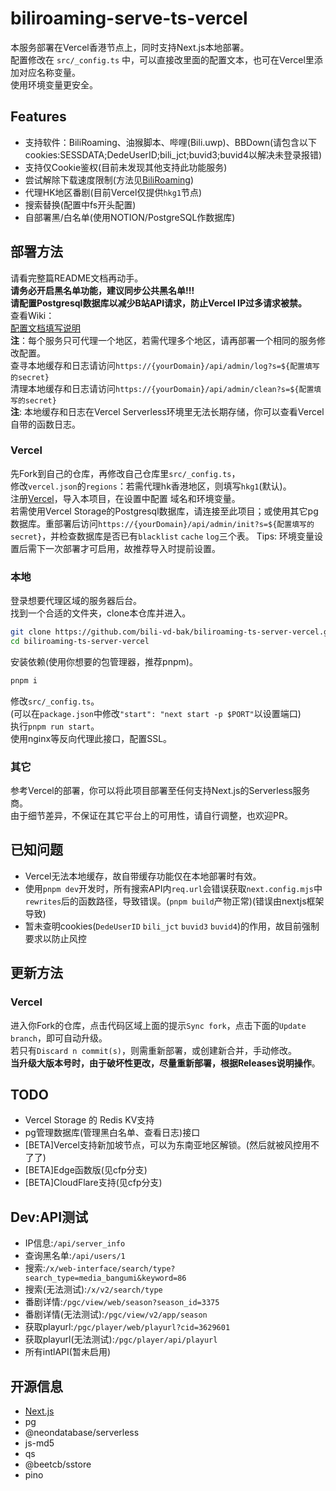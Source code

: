 # biliroaming-serve-ts-vercel

本服务部署在Vercel香港节点上，同时支持Next.js本地部署。  
配置修改在 `src/_config.ts` 中，可以直接改里面的配置文本，也可在Vercel里添加对应名称变量。  
使用环境变量更安全。  

## Features

- 支持软件：BiliRoaming、油猴脚本、哔哩(Bili.uwp)、BBDown(请包含以下cookies:SESSDATA;DedeUserID;bili_jct;buvid3;buvid4以解决未登录报错)
- 支持仅Cookie鉴权(目前未发现其他支持此功能服务)
- 尝试解除下载速度限制(方法见[BiliRoaming](https://github.com/yujincheng08/BiliRoaming/pull/1045/commits/bb8bbc5bd0fdb2b61b23f957658ebf7cb064e30f))
- 代理HK地区番剧(目前Vercel仅提供`hkg1`节点)
- 搜索替换(配置中fs开头配置)
- 自部署黑/白名单(使用NOTION/PostgreSQL作数据库)

## 部署方法

请看完整篇README文档再动手。  
**请务必开启黑名单功能，建议同步公共黑名单!!!**  
**请配置Postgresql数据库以减少B站API请求，防止Vercel IP过多请求被禁。**  
查看Wiki：  
[配置文档填写说明](https://github.com/bili-vd-bak/biliroaming-ts-server-vercel/wiki/%E9%85%8D%E7%BD%AE%E6%96%87%E4%BB%B6)  
**注**：每个服务只可代理一个地区，若需代理多个地区，请再部署一个相同的服务修改配置。  
查寻本地缓存和日志请访问`https://{yourDomain}/api/admin/log?s=${配置填写的secret}`  
清理本地缓存和日志请访问`https://{yourDomain}/api/admin/clean?s=${配置填写的secret}`  
**注**: 本地缓存和日志在Vercel Serverless环境里无法长期存储，你可以查看Vercel自带的函数日志。  

### Vercel

先Fork到自己的仓库，再修改自己仓库里`src/_config.ts`，  
修改`vercel.json`的`regions`：若需代理hk香港地区，则填写`hkg1`(默认)。  
注册[Vercel](https://vercel.com)，导入本项目，在设置中配置 域名和环境变量。  
若需使用Vercel Storage的Postgresql数据库，请连接至此项目；或使用其它pg数据库。重部署后访问`https://{yourDomain}/api/admin/init?s=${配置填写的secret}`，并检查数据库是否已有`blacklist` `cache` `log`三个表。
Tips: 环境变量设置后需下一次部署才可启用，故推荐导入时提前设置。  

### 本地

登录想要代理区域的服务器后台。  
找到一个合适的文件夹，clone本仓库并进入。  

```bash
git clone https://github.com/bili-vd-bak/biliroaming-ts-server-vercel.git --depth 1
cd biliroaming-ts-server-vercel
```

安装依赖(使用你想要的包管理器，推荐pnpm)。  

```bash
pnpm i
```

修改`src/_config.ts`。  
(可以在`package.json`中修改`"start": "next start -p $PORT"`以设置端口)  
执行`pnpm run start`。  
使用nginx等反向代理此接口，配置SSL。  

### 其它

参考Vercel的部署，你可以将此项目部署至任何支持Next.js的Serverless服务商。  
由于细节差异，不保证在其它平台上的可用性，请自行调整，也欢迎PR。  

## 已知问题

- Vercel无法本地缓存，故自带缓存功能仅在本地部署时有效。  
- 使用`pnpm dev`开发时，所有搜索API内`req.url`会错误获取`next.config.mjs`中`rewrites`后的函数路径，导致错误。(`pnpm build`产物正常)(错误由nextjs框架导致)
- 暂未查明cookies(`DedeUserID` `bili_jct` `buvid3` `buvid4`)的作用，故目前强制要求以防止风控

## 更新方法

### Vercel

进入你Fork的仓库，点击代码区域上面的提示`Sync fork`，点击下面的`Update branch`，即可自动升级。  
若只有`Discard n commit(s)`，则需重新部署，或创建新合并，手动修改。  
**当升级大版本号时，由于破坏性更改，尽量重新部署，根据Releases说明操作**。  

## TODO

- Vercel Storage 的 Redis KV支持
- pg管理数据库(管理黑白名单、查看日志)接口
- [BETA]Vercel支持新加坡节点，可以为东南亚地区解锁。(然后就被风控用不了了)  
- [BETA]Edge函数版(见cfp分支)
- [BETA]CloudFlare支持(见cfp分支)

## Dev:API测试

- IP信息:`/api/server_info`
- 查询黑名单:`/api/users/1`
- 搜索:`/x/web-interface/search/type?search_type=media_bangumi&keyword=86`
- 搜索(无法测试):`/x/v2/search/type`
- 番剧详情:`/pgc/view/web/season?season_id=3375`
- 番剧详情(无法测试):`/pgc/view/v2/app/season`
- 获取playurl:`/pgc/player/web/playurl?cid=3629601`
- 获取playurl(无法测试):`/pgc/player/api/playurl`
- 所有intlAPI(暂未启用)

## 开源信息

- [Next.js](https://nextjs.org/)
- pg
- @neondatabase/serverless
- js-md5
- qs
- @beetcb/sstore
- pino
